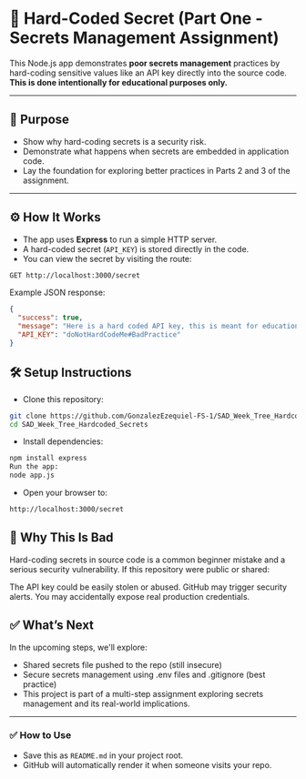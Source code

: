 # 🔐 Hard-Coded Secret (Part One - Secrets Management Assignment)

This Node.js app demonstrates **poor secrets management** practices by hard-coding sensitive values like an API key directly into the source code. **This is done intentionally for educational purposes only.**

---

## 📌 Purpose

- Show why hard-coding secrets is a security risk.
- Demonstrate what happens when secrets are embedded in application code.
- Lay the foundation for exploring better practices in Parts 2 and 3 of the assignment.

---

## ⚙️ How It Works

- The app uses **Express** to run a simple HTTP server.
- A hard-coded secret (`API_KEY`) is stored directly in the code.
- You can view the secret by visiting the route:

```bash
GET http://localhost:3000/secret
```

Example JSON response:

```json
{
  "success": true,
  "message": "Here is a hard coded API key, this is meant for educational purposes only.",
  "API_KEY": "doNotHardCodeMe#BadPractice"
}
```

## 🛠 Setup Instructions

- Clone this repository:

```bash
git clone https://github.com/GonzalezEzequiel-FS-1/SAD_Week_Tree_Hardcoded_Secrets.git
cd SAD_Week_Tree_Hardcoded_Secrets
```

- Install dependencies:

```bash
npm install express
Run the app:
node app.js
```

- Open your browser to:

```bash
http://localhost:3000/secret
```

## 🚨 Why This Is Bad

Hard-coding secrets in source code is a common beginner mistake and a serious security vulnerability. If this repository were public or shared:

The API key could be easily stolen or abused.
GitHub may trigger security alerts.
You may accidentally expose real production credentials.

## ✅ What’s Next

In the upcoming steps, we'll explore:

- Shared secrets file pushed to the repo (still insecure)
- Secure secrets management using .env files and .gitignore (best practice)
- This project is part of a multi-step assignment exploring secrets management and its real-world implications.

---

### ✅ How to Use

- Save this as `README.md` in your project root.
- GitHub will automatically render it when someone visits your repo.
